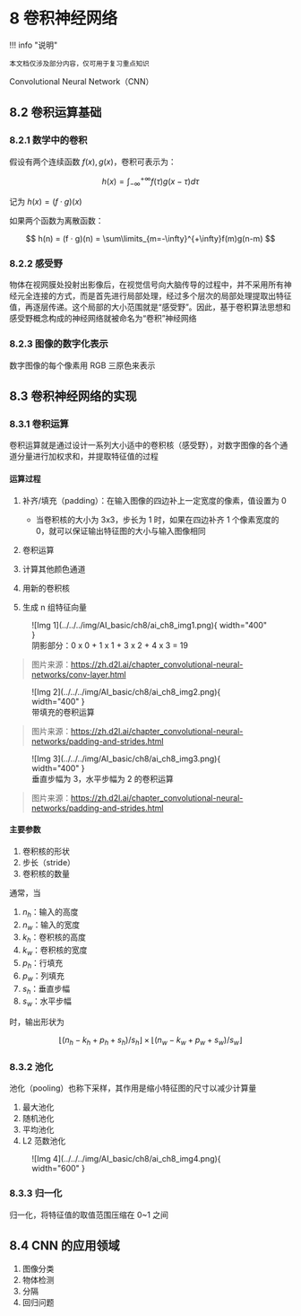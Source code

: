 # 8 卷积神经网络

<!-- !!! tip "说明"

    本文档正在更新中…… -->

!!! info "说明"

    本文档仅涉及部分内容，仅可用于复习重点知识

Convolutional Neural Network（CNN）

## 8.2 卷积运算基础

### 8.2.1 数学中的卷积

假设有两个连续函数 $f(x), g(x)$，卷积可表示为：

$$
h(x) = \int_{-\infty}^{+\infty} f(\tau)g(x- \tau) d\tau
$$

记为 $h(x) = (f · g)(x)$

如果两个函数为离散函数：

$$
h(n) = (f · g)(n) = \sum\limits_{m=-\infty}^{+\infty}f(m)g(n-m)
$$

### 8.2.2 感受野

物体在视网膜处投射出影像后，在视觉信号向大脑传导的过程中，并不采用所有神经元全连接的方式，而是首先进行局部处理，经过多个层次的局部处理提取出特征值，再逐层传递。这个局部的大小范围就是“感受野”。因此，基于卷积算法思想和感受野概念构成的神经网络就被命名为“卷积”神经网络

### 8.2.3 图像的数字化表示

数字图像的每个像素用 RGB 三原色来表示

## 8.3 卷积神经网络的实现

### 8.3.1 卷积运算

卷积运算就是通过设计一系列大小适中的卷积核（感受野），对数字图像的各个通道分量进行加权求和，并提取特征值的过程

#### 运算过程

1. 补齐/填充（padding）：在输入图像的四边补上一定宽度的像素，值设置为 0

    - 当卷积核的大小为 3x3，步长为 1 时，如果在四边补齐 1 个像素宽度的 0，就可以保证输出特征图的大小与输入图像相同

2. 卷积运算
3. 计算其他颜色通道
4. 用新的卷积核
5. 生成 n 组特征向量

<div class="grid" markdown>

<div>

<figure markdown="span">
  ![Img 1](../../../img/AI_basic/ch8/ai_ch8_img1.png){ width="400" }
  <figcaption>阴影部分：0 x 0 + 1 x 1 + 3 x 2 + 4 x 3 = 19</figcaption>
</figure>

> 图片来源：https://zh.d2l.ai/chapter_convolutional-neural-networks/conv-layer.html

</div>
<div>

<figure markdown="span">
  ![Img 2](../../../img/AI_basic/ch8/ai_ch8_img2.png){ width="400" }
  <figcaption>带填充的卷积运算</figcaption>
</figure>

> 图片来源：https://zh.d2l.ai/chapter_convolutional-neural-networks/padding-and-strides.html

</div>
</div>

<figure markdown="span">
  ![Img 3](../../../img/AI_basic/ch8/ai_ch8_img3.png){ width="400" }
  <figcaption>垂直步幅为 3，水平步幅为 2 的卷积运算</figcaption>
</figure>

> 图片来源：https://zh.d2l.ai/chapter_convolutional-neural-networks/padding-and-strides.html

#### 主要参数

1. 卷积核的形状
2. 步长（stride）
3. 卷积核的数量

通常，当

1. $n_h$：输入的高度
2. $n_w$：输入的宽度
3. $k_h$：卷积核的高度
4. $k_w$：卷积核的宽度
5. $p_h$：行填充
6. $p_w$：列填充
7. $s_h$：垂直步幅
8. $s_w$：水平步幅

时，输出形状为

$$\lfloor(n_h-k_h+p_h+s_h)/s_h\rfloor \times \lfloor(n_w-k_w+p_w+s_w)/s_w\rfloor
$$

### 8.3.2 池化

池化（pooling）也称下采样，其作用是缩小特征图的尺寸以减少计算量

1. 最大池化
2. 随机池化
3. 平均池化
4. L2 范数池化

<figure markdown="span">
  ![Img 4](../../../img/AI_basic/ch8/ai_ch8_img4.png){ width="600" }
</figure>

### 8.3.3 归一化

归一化，将特征值的取值范围压缩在 0~1 之间

## 8.4 CNN 的应用领域

1. 图像分类
2. 物体检测
3. 分隔
4. 回归问题